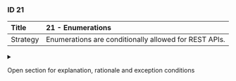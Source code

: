 ### ID 21

| Title    | __21 - Enumerations__                                 |
| :------- | :---------------------------------------------------- |
| Strategy | Enumerations are conditionally allowed for REST APIs. |

<details><summary>


Open section for explanation, rationale and exception conditions 

</summary>

#### Explanation

Enumerations (enumerated types) are variable types in a *dynamic* or *static* set of allowed values:

+ <u>Dynamic set</u>: a set that can change due to regulations, business requirements, application- or user settings;
+ <u>Static set</u>: a set that hardly ever changes, for example all days of the week.

Enumerations are popular in API design because they are seen as a simple way to describe that dynamic or static set of allowed values. The use of enumerations is **only** allowed for *Static sets*. Dynamic sets might change at any time and thus should not be used as enumerated types in an API since changes in the range of enumerations will break any API that uses them. 

If enumerations are based on an international standard (such as <https://www.iso.org/iso-639-language-codes.html>), then the API design must follow that notation. If enumerations are not based on an international standard, enumerations should be defined as *mnemonic codes* in an *UPPER_SNAKE_CASE* notation (in accordance with API-66 of the API Designrules Extensions [\[2\]](../references.html)). Enumerations based on international standards are considered part of a Static set.

#### Rationale

By including enumerations in the JSON Schema, the API call can be rejected prematurely if the enumerations in the API call do not comply with the syntax.

#### Exceptions

The use of *Dynamic sets* as an enumeration is **not** allowed in REST APIs because a change in the range of allowed values will break the API and thus forces all API clients to update to a new version. Depending on the API scope, the impact of these changes can be severe. Dynamic sets muse thus be exchanged otherwise whilst the allowed values of these sets are exchanged using an alternative mechanism (such as the service design documentation).

</details>

